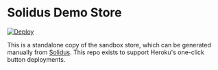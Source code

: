 # Solidus Demo Store

[![Deploy](https://www.herokucdn.com/deploy/button.png)](https://heroku.com/deploy?template=https://github.com/solidusio/sandbox-demo)

This is a standalone copy of the sandbox store, which can be generated manually
from [Solidus][1]. This repo exists to support Heroku's one-click button
deployments.

[1]: https://github/solidusio/solidus
